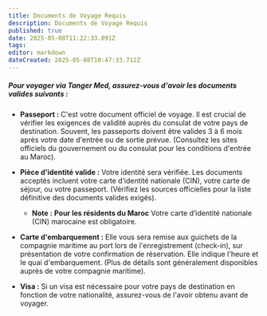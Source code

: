 ```yaml
---
title: Documents de Voyage Requis
description: Documents de Voyage Requis
published: true
date: 2025-05-08T11:22:33.891Z
tags: 
editor: markdown
dateCreated: 2025-05-08T10:47:33.712Z
---
```


##### Pour voyager via Tanger Med, assurez-vous d'avoir les documents valides suivants :

  *  **Passeport :** C'est votre document officiel de voyage. Il est crucial de vérifier les exigences de validité auprès du consulat de votre pays de destination. Souvent, les passeports doivent être valides 3 à 6 mois après votre date d'entrée ou de sortie prévue. \(Consultez les sites officiels du gouvernement ou du consulat pour les conditions d'entrée au Maroc\).

  *  **Pièce d'identité valide :** Votre identité sera vérifiée. Les documents acceptés incluent votre carte d’identité nationale \(CIN\), votre carte de séjour, ou votre passeport. \(Vérifiez les sources officielles pour la liste définitive des documents valides exigés\).

     * **Note :**   **Pour les résidents du Maroc** Votre carte d’identité nationale \(CIN\) marocaine est obligatoire.

  *  **Carte d'embarquement :** Elle vous sera remise aux guichets de la compagnie maritime au port lors de l'enregistrement \(check-in\), sur présentation de votre confirmation de réservation. Elle indique l'heure et le quai d'embarquement. \(Plus de détails sont généralement disponibles auprès de votre compagnie maritime\).

  *  **Visa :** Si un visa est nécessaire pour votre pays de destination en fonction de votre nationalité, assurez-vous de l'avoir obtenu avant de voyager.